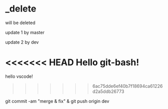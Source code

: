 # _delete

will be deleted

update 1 by master

update 2 by dev

<<<<<<< HEAD
Hello git-bash!
=======
hello vscode!
>>>>>>> 6ac75dde6ef40b7f18694ca61226d2a5ddb26773

git commit -am "merge & fix" & git push origin dev